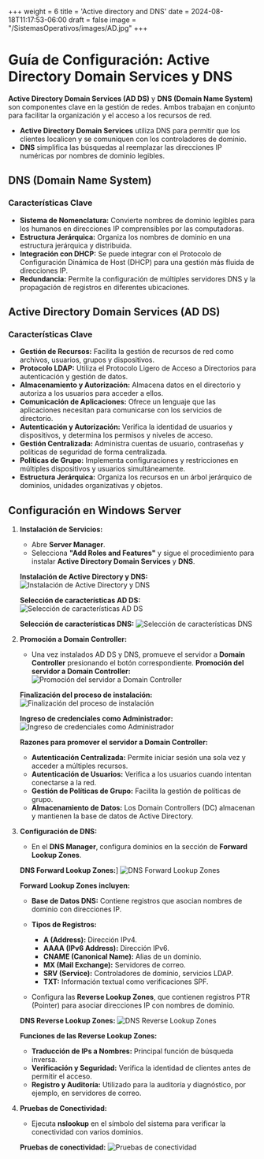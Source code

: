 +++
weight = 6
title = 'Active directory and DNS'
date = 2024-08-18T11:17:53-06:00
draft = false
image = "/SistemasOperativos/images/AD.jpg"
+++

# Guía de Configuración: Active Directory Domain Services y DNS


**Active Directory Domain Services (AD DS)** y **DNS (Domain Name System)** son componentes clave en la gestión de redes. Ambos trabajan en conjunto para facilitar la organización y el acceso a los recursos de red.

- **Active Directory Domain Services** utiliza DNS para permitir que los clientes localicen y se comuniquen con los controladores de dominio.
- **DNS** simplifica las búsquedas al reemplazar las direcciones IP numéricas por nombres de dominio legibles.

## DNS (Domain Name System)

### Características Clave

- **Sistema de Nomenclatura:** Convierte nombres de dominio legibles para los humanos en direcciones IP comprensibles por las computadoras.
- **Estructura Jerárquica:** Organiza los nombres de dominio en una estructura jerárquica y distribuida.
- **Integración con DHCP:** Se puede integrar con el Protocolo de Configuración Dinámica de Host (DHCP) para una gestión más fluida de direcciones IP.
- **Redundancia:** Permite la configuración de múltiples servidores DNS y la propagación de registros en diferentes ubicaciones.

## Active Directory Domain Services (AD DS)

### Características Clave

- **Gestión de Recursos:** Facilita la gestión de recursos de red como archivos, usuarios, grupos y dispositivos.
- **Protocolo LDAP:** Utiliza el Protocolo Ligero de Acceso a Directorios para autenticación y gestión de datos.
- **Almacenamiento y Autorización:** Almacena datos en el directorio y autoriza a los usuarios para acceder a ellos.
- **Comunicación de Aplicaciones:** Ofrece un lenguaje que las aplicaciones necesitan para comunicarse con los servicios de directorio.
- **Autenticación y Autorización:** Verifica la identidad de usuarios y dispositivos, y determina los permisos y niveles de acceso.
- **Gestión Centralizada:** Administra cuentas de usuario, contraseñas y políticas de seguridad de forma centralizada.
- **Políticas de Grupo:** Implementa configuraciones y restricciones en múltiples dispositivos y usuarios simultáneamente.
- **Estructura Jerárquica:** Organiza los recursos en un árbol jerárquico de dominios, unidades organizativas y objetos.

## Configuración en Windows Server

1. **Instalación de Servicios:**
   - Abre **Server Manager**.
   - Selecciona **"Add Roles and Features"** y sigue el procedimiento para instalar **Active Directory Domain Services** y **DNS**.

    **Instalación de Active Directory y DNS:**
   ![Instalación de Active Directory y DNS](/SistemasOperativos/images/AD1.png)

    **Selección de características AD DS:**
   ![Selección de características AD DS](/SistemasOperativos/images/AD2.png)

    **Selección de características DNS:**
   ![Selección de características DNS](/SistemasOperativos/images/AD3.png)

2. **Promoción a Domain Controller:**
   - Una vez instalados AD DS y DNS, promueve el servidor a **Domain Controller** presionando el botón correspondiente.
    **Promoción del servidor a Domain Controller:**
   ![Promoción del servidor a Domain Controller](/SistemasOperativos/images/AD4.png)

    **Finalización del proceso de instalación:**
   ![Finalización del proceso de instalación](/SistemasOperativos/images/AD5.png)
    
    **Ingreso de credenciales como Administrador:**
   ![Ingreso de credenciales como Administrador](/SistemasOperativos/images/AD6.png)

   **Razones para promover el servidor a Domain Controller:**
   - **Autenticación Centralizada:** Permite iniciar sesión una sola vez y acceder a múltiples recursos.
   - **Autenticación de Usuarios:** Verifica a los usuarios cuando intentan conectarse a la red.
   - **Gestión de Políticas de Grupo:** Facilita la gestión de políticas de grupo.
   - **Almacenamiento de Datos:** Los Domain Controllers (DC) almacenan y mantienen la base de datos de Active Directory.

3. **Configuración de DNS:**
   - En el **DNS Manager**, configura dominios en la sección de **Forward Lookup Zones**.

    **DNS Forward Lookup Zones:**]
   ![DNS Forward Lookup Zones](/SistemasOperativos/images/AD7.png)

   **Forward Lookup Zones incluyen:**
   - **Base de Datos DNS:** Contiene registros que asocian nombres de dominio con direcciones IP.
   - **Tipos de Registros:**
     - **A (Address):** Dirección IPv4.
     - **AAAA (IPv6 Address):** Dirección IPv6.
     - **CNAME (Canonical Name):** Alias de un dominio.
     - **MX (Mail Exchange):** Servidores de correo.
     - **SRV (Service):** Controladores de dominio, servicios LDAP.
     - **TXT:** Información textual como verificaciones SPF.

   - Configura las **Reverse Lookup Zones**, que contienen registros PTR (Pointer) para asociar direcciones IP con nombres de dominio.

    **DNS Reverse Lookup Zones:**
   ![DNS Reverse Lookup Zones](/SistemasOperativos/images/AD8.png)

   **Funciones de las Reverse Lookup Zones:**
   - **Traducción de IPs a Nombres:** Principal función de búsqueda inversa.
   - **Verificación y Seguridad:** Verifica la identidad de clientes antes de permitir el acceso.
   - **Registro y Auditoría:** Utilizado para la auditoría y diagnóstico, por ejemplo, en servidores de correo.

4. **Pruebas de Conectividad:**
   - Ejecuta **nslookup** en el símbolo del sistema para verificar la conectividad con varios dominios.

    **Pruebas de conectividad:**
   ![Pruebas de conectividad](/SistemasOperativos/images/AD9.png)


